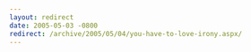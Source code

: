 ```yaml
---
layout: redirect
date: 2005-05-03 -0800
redirect: /archive/2005/05/04/you-have-to-love-irony.aspx/
---
```

